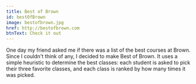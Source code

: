 ```yaml
---
title: Best of Brown
id: bestOfBrown
image: bestofbrown.jpg
href: http://bestofbrown.com
btnText: Check it out
---
```


<!--template: essay.jade-->

One day my friend asked me if there was a list of the best
courses at Brown. Since I couldn't think of any, I decided to
make Best of Brown. It uses a simple heuristic to determine the
best classes: each student is asked to pick their three favorite
classes, and each class is ranked by how many times it was
picked.
